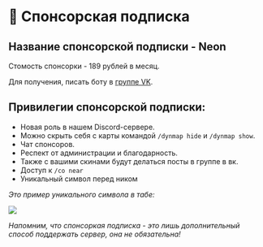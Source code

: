 # 🔶 Спонсорская подписка
## Название спонсорской подписки - Neon
Cтомость спонсорки - 189 рублей в месяц.

Для получения, писать боту в [группе VK](https://vk.com/atomine).

## Привилегии спонсорской подписки:

- Новая роль в нашем Discord-сервере.
- Можно скрыть себя с карты командой `/dynmap hide` и `/dynmap show`.
- Чат спонсоров.
- Респект от администрации и благодарность.
- Также с вашими скинами будут делаться посты в группе в вк.
- Доступ к `/co near` 
- Уникальный символ перед ником

*Это пример уникального символа в табе:*

![](https://github.com/atomine-xyz/wiki/assets/118691143/f0bdc1a2-f0b1-48bd-b00e-30e639304427)

*Напомним, что спонсоркая подписка - это лишь дополнительный способ поддержать сервер, она не обязательна!*
